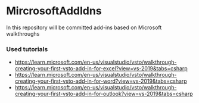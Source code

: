 # MircrosoftAddIdns
In this repository  will be committed add-ins based on Microsoft walkthroughs  
### Used tutorials 
* https://learn.microsoft.com/en-us/visualstudio/vsto/walkthrough-creating-your-first-vsto-add-in-for-excel?view=vs-2019&tabs=csharp
* https://learn.microsoft.com/en-us/visualstudio/vsto/walkthrough-creating-your-first-vsto-add-in-for-word?view=vs-2019&tabs=csharp
* https://learn.microsoft.com/en-us/visualstudio/vsto/walkthrough-creating-your-first-vsto-add-in-for-outlook?view=vs-2019&tabs=csharp
